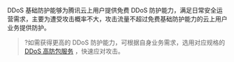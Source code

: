 DDoS 基础防护能够为腾讯云上用户提供免费 DDoS 防护能力，满足日常安全运营需求，主要为遭受攻击概率不大，攻击流量不超过免费基础防护能力的云上用户业务提供防护。

> ?如需获得更高的 DDoS 防护能力，可根据自身业务需求，选用对应规格的 [DDoS 高防包服务](https://cloud.tencent.com/document/product/1021/31469) ，快速应对攻击。

